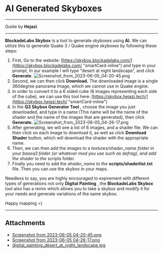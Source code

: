 # AI Generated Skyboxes

---

Guide by **Hejazi**

---

**BlockadeLabs Skybox** is a tool to generate skyboxes using **AI.**
We can utilize this to generate Quake 3 / Quake engine skyboxes by following these steps:

1. First, Go to the website: [https://skybox.blockadelabs.com/](https://skybox.blockadelabs.com/ "smartCard-inline") and type in your prompt, In our example I will type “desert at night landscape”, and click **Generate**.
   ![Screenshot\_from\_2023-06-05\_04-20-45.png](https://trello.com/1/cards/647d3668b9012aff4f450ad4/attachments/647d389e527ca466e3f0b143/download/Screenshot_from_2023-06-05_04-20-45.png)
2. Second, we can then click **Download.** The downloaded image is a single 360degree panorama Image, which we cannot use in Quake engine.
3. In order to convert it to a 6 sided cube (6 images representing each side of the cube), we can use this tool here: [https://skybox.hejazi.tech/](https://skybox.hejazi.tech/ "smartCard-inline")
4. In the **Q3 Skybox Generator Tool** , choose the image you just downloaded, and type in a name (This name will be the name of the shader and the name of the images that are generated), then click **Generate.**
   ![Screenshot\_from\_2023-06-05\_04-26-17.png](https://trello.com/1/cards/647d3668b9012aff4f450ad4/attachments/647d39fe8265d2a26fa03b8b/download/Screenshot_from_2023-06-05_04-26-17.png)
5. After generating, we will see a list of 6 images, and a shader file. We can then click on each image to download it, as well as click **Download Shader** button, which will download the shader with the appropriate name.
6. Then, we can then add the images to a _textures/shader_name folder in your baseq3 folder (or whatever mod you use such as defrag), and add the shader to the_ scripts folder.
7. Finally you need to add the _shader_name to the_ **scripts/shaderlist.txt** file. Then you can use the skybox in your maps.

Needless to say, you are highly encouraged to expirement with different types of generations not only **Digital Painting** , the **BlockadeLabs Skybox** tool also has a remix which allows you to take a skybox and modify it for your needs and generate variations of the same skybox.

Happy mapping =)

---

## Attachments

- [Screenshot from 2023-06-05 04-20-45.png](https://trello.com/1/cards/647d3668b9012aff4f450ad4/attachments/647d389e527ca466e3f0b143/download/Screenshot_from_2023-06-05_04-20-45.png)
- [Screenshot from 2023-06-05 04-26-17.png](https://trello.com/1/cards/647d3668b9012aff4f450ad4/attachments/647d39fe8265d2a26fa03b8b/download/Screenshot_from_2023-06-05_04-26-17.png)
- [digital_painting_desert_at_night_landscape.jpg](https://trello.com/1/cards/647d3668b9012aff4f450ad4/attachments/647d3aa81ff97b76dca0606c/download/digital_painting_desert_at_night_landscape.jpg)
